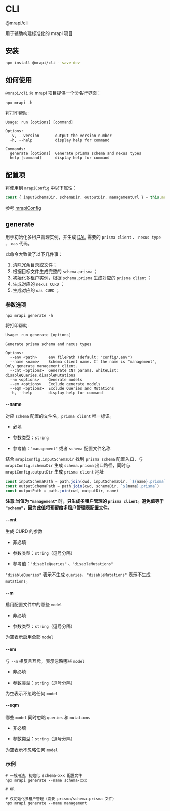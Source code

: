 # CLI

[@mrapi/cli](https://github.com/mrapi-js/mrapi/tree/master/packages/cli)

用于辅助构建标准化的 mrapi 项目

## 安装

```bash
npm install @mrapi/cli --save-dev
```

## 如何使用

`@mrapi/cli` 为 mrapi 项目提供一个命名行界面：

```
npx mrapi -h
```

将打印帮助:

```
Usage: run [options] [command]

Options:
  -v, --version       output the version number
  -h, --help          display help for command

Commands:
  generate [options]  Generate prisma schema and nexus types
  help [command]      display help for command
```

## 配置项

将使用到 `mrapiConfig` 中以下属性：

```js
const { inputSchemaDir, schemaDir, outputDir, managementUrl } = this.mrapiConfig
```

参考 [mrapiConfig](https://mrapi-js.github.io/docs/zh/Configuration/Common.html)

## generate

用于初始化多租户管理实例，并生成 [DAL](https://mrapi-js.github.io/docs/zh/Configuration/DAL.html) 需要的 `prisma client` 、 `nexus type` 、 `oas` 代码。

此命令大致做了以下几件事：

1. 清除冗余目录或文件；
2. 根据目标文件生成完整的 `schema.prisma` ；
3. 初始化多租户实例，根据 `schema.prisma` 生成对应的 `prisma client` ；
4. 生成对应的 `nexus CURD` ；
5. 生成对应的 `oas CURD` ；

### 参数选项

```
npx mrapi generate -h
```

将打印帮助:

```
Usage: run generate [options]

Generate prisma schema and nexus types

Options:
  --env <path>     env filePath (default: "config/.env")
  --name <name>    Schema client name. If the name is "management", Only generate management client.
  --cnt <options>  Generate CNT params. whiteList: disableQueries,disableMutations
  --m <options>    Generate models
  --em <options>   Exclude generate models
  --eqm <options>  Exclude Queries and Mutations
  -h, --help       display help for command
```

#### --name

对应 `schema` 配置的文件名，`prisma client` 唯一标识。

- 必填

- 参数类型：`string`

- 参考值：`"management"` 或者 `schema` 配置文件名称

结合 `mrapiConfig.inputSchemaDir` 找到 `prisma schema` 配置入口，与 `mrapiConfig.schemaDir` 生成 `schema.prisma` 出口路径，同时与 `mrapiConfig.outputDir` 生成 `prisma client` 地址

```ts
const inputSchemaPath = path.join(cwd, inputSchemaDir, `${name}.prisma`)
const outputSchemaPath = path.join(cwd, schemaDir, `${name}.prisma`)
const outputPath = path.join(cwd, outputDir, name)
```

**注意\:当值为 `"management"` 时，只生成多租户管理的 `prisma client`。避免值等于 `"schema"`，因为此值将预留给多租户管理表配置文件。**

#### --cnt

生成 CURD 的参数

- 非必填

- 参数类型：`string`（逗号分隔）

- 参考值：`"disableQueries"` 、`"disableMutations"`

`"disableQueries"` 表示不生成 `queries`，`"disableMutations"` 表示不生成 `mutations`。

#### --m

启用配置文件中的哪些 `model`

- 非必填

- 参数类型：`string`（逗号分隔）

为空表示启用全部 `model`

#### --em

与 `--m` 相反且互斥，表示忽略哪些 `model`

- 非必填

- 参数类型：`string`（逗号分隔）

为空表示不忽略任何 `model`

#### --eqm

哪些 `model` 同时忽略 `queries` 和 `mutations`

- 非必填

- 参数类型：`string`（逗号分隔）

为空表示不忽略任何 `model`

### 示例

```shell
# 一般用法，初始化 schema-xxx 配置文件
npx mrapi generate --name schema-xxx

# OR

# 仅初始化多租户管理（需要 prisma/schema.prisma 文件）
npx mrapi generate --name management
```
